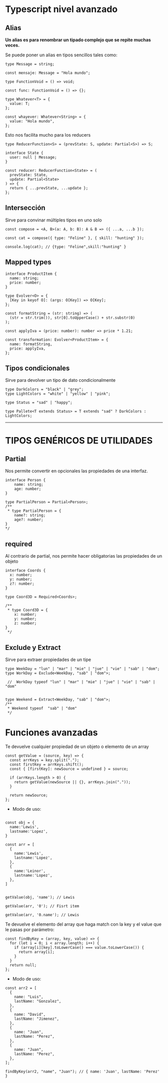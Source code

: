 # Typescript nivel avanzado

## Alias

**Un alias es para renombrar un tipado complejo que se repite muchas veces.**

Se puede poner un alias en tipos sencillos tales como:

```
type Message = string;

const mensaje: Message = "Hola mundo";

type FunctionVoid = () => void;

const func: FunctionVoid = () => {};

type Whatever<T> = {
  value: T;
};

const whayever: Whatever<String> = {
  value: "Hola mundo",
};
```

Esto nos facilita mucho para los reducers

```
type ReducerFunction<S> = (prevState: S, update: Partial<S>) => S;

interface State {
  user: null | Message;
}

const reducer: ReducerFunction<State> = (
  prevState: State,
  update: Partial<State>
) => {
  return { ...prevState, ...update };
};
```

## Intersección

Sirve para convinar múltiples tipos en uno solo

```
const compose = <A, B>(a: A, b: B): A & B => ({ ...a, ...b });

const cat = compose({ type: "Feline" }, { skill: "hunting" });

console.log(cat); // {type: "Feline",skill:"hunting" }

```

## Mapped types

```
interface ProductItem {
  name: string;
  price: number;
}

type Evolver<O> = {
  [Key in keyof O]: (args: O[Key]) => O[Key];
};

const formatString = (str: string) => (
  (str = str.trim()), str[0].toUpperCase() + str.substr(0)
);

const applyIva = (price: number): number => price * 1.21;

const transformation: Evolver<ProductItem> = {
  name: formatString,
  price: applyIva,
};

```

## Tipos condicionales

Sirve para devolver un tipo de dato condicionalmente

```
type DarkColors = "black" | "grey";
type LightColors = "white" | "yellow" | "pink";

type Status = "sad" | "happy";

type Pallete<T extends Status> = T extends "sad" ? DarkColors : LightColors;
```

---

# TIPOS GENÉRICOS DE UTILIDADES

## Partial

Nos permite convertir en opcionales las propiedades de una interfaz.

```
interface Person {
    name: string;
    age: number;
}

type PartialPerson = Partial<Person>;
/**
 * type PartialPerson = {
    name?: string;
    age?: number;
}
*/
```

## required

Al contrario de partial, nos permite hacer obligatorias las propiedades de un objeto

```
interface Coords {
  x: number;
  y: number;
  z?: number;
}

type Coord3D = Required<Coords>;

/**
 * type Coord3D = {
    x: number;
    y: number;
    z: number;
}
 */

```

## Exclude y Extract

Sirve para extraer propiedades de un tipe

```
type WeekDay = "lun" | "mar" | "mie" | "jue" | "vie" | "sab" | "dom";
type WorkDay = Exclude<WeekDay, "sab" | "dom">;
 
 //  WorkDay typeof "lun" | "mar" | "mie" | "jue" | "vie" | "sab" | "dom"
 

type Weekend = Extract<WeekDay, "sab" | "dom">;
/**
 * Weekend typeof  "sab" | "dom"
 */

```


# Funciones avanzadas

Te devuelve cualquier propiedad de un objeto o elemento de un array

```
const getValue = (source, key) => {
  const arrKeys = key.split(".");
  const firstKey = arrKeys.shift();
  const { [firstKey]: newSource = undefined } = source;

  if (arrKeys.length > 0) {
    return getValue(newSource || {}, arrKeys.join("."));
  }

  return newSource;
};
```
- Modo de uso:
```

const obj = {
  name:'Lewis',
  lastname:'Lopez',
}

const arr = [
  {
    name:'Lewis',
    lastname:'Lopez',
  },
  {
    name:'Leinor',
    lastname:'Lopez',
  },
]


getValue(obj, 'name'); // Lewis

getValue(arr, '0'); // Fisrt item

getValue(arr, '0.name'); // Lewis
```

Te devuelve el elemento del array que haga match con la key y el value que le pasas por parámetro:

```
const findByKey = (array, key, value) => {
  for (let i = 0; i < array.length; i++) {
    if (array[i][key].toLowerCase() === value.toLowerCase()) {
      return array[i];
    }
  }
  return null;
};
```

- Modo de uso:

```
const arr2 = [
  {
    name: "Luis",
    lastName: "Gonzalez",
  },
  {
    name: "David",
    lastName: "Jimenez",
  },
  {
    name: "Juan",
    lastName: "Perez",
  },
  {
    name: "Juan",
    lastName: "Perez",
  },
];

findByKey(arr2, "name", "Juan"); // { name: 'Juan', lastName: 'Perez' }

```
